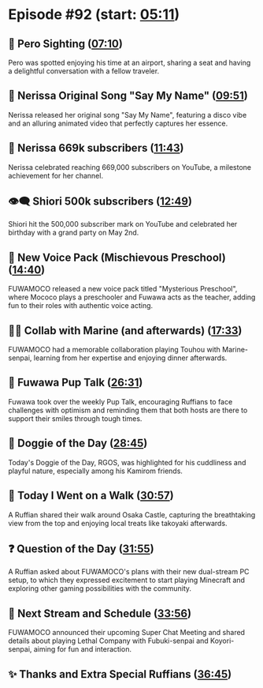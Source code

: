 # Episode #92 (start: [05:11](https://youtu.be/1pNasjVO0mk?t=05m11s))

## 👀 Pero Sighting ([07:10](https://youtu.be/1pNasjVO0mk?t=07m10s))

Pero was spotted enjoying his time at an airport, sharing a seat and having a delightful conversation with a fellow traveler.

## 🎼 Nerissa Original Song "Say My Name" ([09:51](https://youtu.be/1pNasjVO0mk?t=09m51s))

Nerissa released her original song "Say My Name", featuring a disco vibe and an alluring animated video that perfectly captures her essence.

## 🎼 Nerissa 669k subscribers ([11:43](https://youtu.be/1pNasjVO0mk?t=11m43s))

Nerissa celebrated reaching 669,000 subscribers on YouTube, a milestone achievement for her channel.

## 👁‍🗨 Shiori 500k subscribers ([12:49](https://youtu.be/1pNasjVO0mk?t=12m49s))

Shiori hit the 500,000 subscriber mark on YouTube and celebrated her birthday with a grand party on May 2nd.

## 📢 New Voice Pack (Mischievous Preschool) ([14:40](https://youtu.be/1pNasjVO0mk?t=14m40s))

FUWAMOCO released a new voice pack titled "Mysterious Preschool", where Mococo plays a preschooler and Fuwawa acts as the teacher, adding fun to their roles with authentic voice acting.

## 🏴‍☠️ Collab with Marine (and afterwards) ([17:33](https://youtu.be/1pNasjVO0mk?t=17m33s))

FUWAMOCO had a memorable collaboration playing Touhou with Marine-senpai, learning from her expertise and enjoying dinner afterwards.

## 📣 Fuwawa Pup Talk ([26:31](https://youtu.be/1pNasjVO0mk?t=26m31s))

Fuwawa took over the weekly Pup Talk, encouraging Ruffians to face challenges with optimism and reminding them that both hosts are there to support their smiles through tough times.

## 🐶 Doggie of the Day ([28:45](https://youtu.be/1pNasjVO0mk?t=28m45s))

Today's Doggie of the Day, RGOS, was highlighted for his cuddliness and playful nature, especially among his Kamirom friends.

## 🚶 Today I Went on a Walk ([30:57](https://youtu.be/1pNasjVO0mk?t=30m57s))

A Ruffian shared their walk around Osaka Castle, capturing the breathtaking view from the top and enjoying local treats like takoyaki afterwards.

## ❓ Question of the Day ([31:55](https://youtu.be/1pNasjVO0mk?t=31m55s))

A Ruffian asked about FUWAMOCO's plans with their new dual-stream PC setup, to which they expressed excitement to start playing Minecraft and exploring other gaming possibilities with the community.

## 📅 Next Stream and Schedule ([33:56](https://youtu.be/1pNasjVO0mk?t=33m56s))

FUWAMOCO announced their upcoming Super Chat Meeting and shared details about playing Lethal Company with Fubuki-senpai and Koyori-senpai, aiming for fun and interaction.

## ✨ Thanks and Extra Special Ruffians ([36:45](https://youtu.be/1pNasjVO0mk?t=36m45s))
